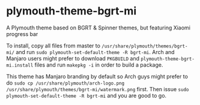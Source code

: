 # plymouth-theme-bgrt-mi
A Plymouth theme based on BGRT &amp; Spinner themes, but featuring Xiaomi progress bar

To install, copy all files from master to `/usr/share/plymouth/themes/bgrt-mi/` and run `sudo plymouth-set-default-theme -R bgrt-mi`.
Arch and Manjaro users might prefer to download `PKGBUILD` and `plymouth-theme-bgrt-mi.install` files and run `makepkg -i` in order to build a package.

This theme has Manjaro branding by default so Arch guys might prefer to do `sudo cp /usr/share/plymouth/arch-logo.png /usr/share/plymouth/themes/bgrt-mi/watermark.png` first.
Then issue `sudo plymouth-set-default-theme -R bgrt-mi` and you are good to go.
